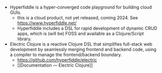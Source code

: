 - Hyperfiddle is a hyper-converged code playground for building cloud GUIs.
	- this is a cloud product, not yet released, coming 2024. See https://www.hyperfiddle.net/
	- Hyperfiddle includes a DSL for rapid development of dynamic CRUD apps, which is (will be) FOSS and available as a Clojure/Script library.
- Electric Clojure is a reactive Clojure DSL that simplifies full-stack web development by seamlessly merging frontend and backend code, using a compiler to manage the frontend/backend boundary.
	- https://github.com/hyperfiddle/electric
	- [[Documentation — Electric Clojure]]